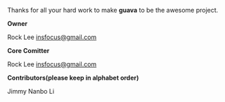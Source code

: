 Thanks for all your hard work to make **guava** to be the awesome project.

**Owner**

  Rock Lee <insfocus@gmail.com>

**Core Comitter**

  Rock Lee <insfocus@gmail.com>

**Contributors(please keep in alphabet order)**

  Jimmy Nanbo Li
